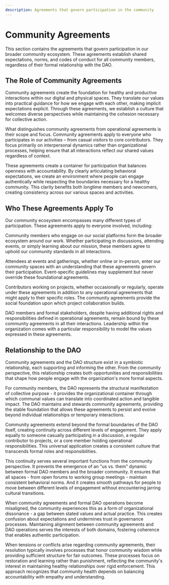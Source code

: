```yaml
---
description: Agreements that govern participation in the community
---
```


# Community Agreements

This section contains the agreements that govern participation in our broader community ecosystem. These agreements establish shared expectations, norms, and codes of conduct for all community members, regardless of their formal relationship with the DAO.

## The Role of Community Agreements

Community agreements create the foundation for healthy and productive interactions within our digital and physical spaces. They translate our values into practical guidance for how we engage with each other, making implicit expectations explicit. Through these agreements, we establish a culture that welcomes diverse perspectives while maintaining the cohesion necessary for collective action.

What distinguishes community agreements from operational agreements is their scope and focus. Community agreements apply to everyone who participates in our activities – from casual visitors to core contributors. They focus primarily on interpersonal dynamics rather than organizational processes, helping ensure that all interactions reflect our shared values regardless of context.

These agreements create a container for participation that balances openness with accountability. By clearly articulating behavioral expectations, we create an environment where people can engage authentically while respecting the boundaries necessary for a healthy community. This clarity benefits both longtime members and newcomers, creating consistency across our various spaces and activities.

## Who These Agreements Apply To

Our community ecosystem encompasses many different types of participation. These agreements apply to everyone involved, including:

Community members who engage on our social platforms form the broader ecosystem around our work. Whether participating in discussions, attending events, or simply learning about our mission, these members agree to uphold our community standards in all interactions.

Attendees at events and gatherings, whether online or in-person, enter our community spaces with an understanding that these agreements govern their participation. Event-specific guidelines may supplement but never override these foundational agreements.

Contributors working on projects, whether occasionally or regularly, operate under these agreements in addition to any operational agreements that might apply to their specific roles. The community agreements provide the social foundation upon which project collaboration builds.

DAO members and formal stakeholders, despite having additional rights and responsibilities defined in operational agreements, remain bound by these community agreements in all their interactions. Leadership within the organization comes with a particular responsibility to model the values expressed in these agreements.

## Relationship to the DAO

Community agreements and the DAO structure exist in a symbiotic relationship, each supporting and informing the other. From the community perspective, this relationship creates both opportunities and responsibilities that shape how people engage with the organization's more formal aspects.

For community members, the DAO represents the structural manifestation of collective purpose - it provides the organizational container through which communal values can translate into coordinated action and tangible impact. The DAO maintains and stewards community agreements, providing the stable foundation that allows these agreements to persist and evolve beyond individual relationships or temporary interactions.

Community agreements extend beyond the formal boundaries of the DAO itself, creating continuity across different levels of engagement. They apply equally to someone casually participating in a discussion, a regular contributor to projects, or a core member holding operational responsibilities. This universal application creates a consistent culture that transcends formal roles and responsibilities.

This continuity serves several important functions from the community perspective. It prevents the emergence of an "us vs. them" dynamic between formal DAO members and the broader community. It ensures that all spaces - from open forums to working group meetings - maintain consistent behavioral norms. And it creates smooth pathways for people to move between different levels of engagement without encountering jarring cultural transitions.

When community agreements and formal DAO operations become misaligned, the community experiences this as a form of organizational dissonance - a gap between stated values and actual practice. This creates confusion about expectations and undermines trust in governance processes. Maintaining alignment between community agreements and DAO operations serves the interests of both domains, fostering coherence that enables authentic participation.

When tensions or conflicts arise regarding community agreements, their resolution typically involves processes that honor community wisdom while providing sufficient structure for fair outcomes. These processes focus on restoration and learning rather than punishment, reflecting the community's interest in maintaining healthy relationships over rigid enforcement. This approach recognizes that community health depends on balancing accountability with empathy and understanding.